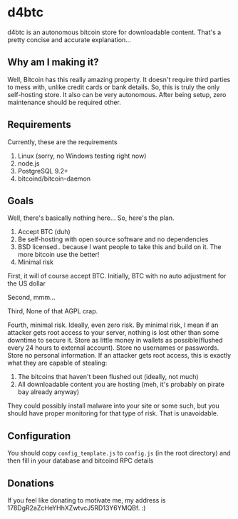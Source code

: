 # d4btc

d4btc is an autonomous bitcoin store for downloadable content. That's a pretty concise and accurate explanation... 

## Why am I making it?

Well, Bitcoin has this really amazing property. It doesn't require third parties to mess with, unlike credit cards or 
bank details.
So, this is truly the only self-hosting store. It also can be very autonomous. After being setup, zero maintenance 
should be required other.

## Requirements

Currently, these are the requirements

1. Linux (sorry, no Windows testing right now)
2. node.js
3. PostgreSQL 9.2+ 
4. bitcoind/bitcoin-daemon

## Goals

Well, there's basically nothing here... So, here's the plan. 

1. Accept BTC (duh)
2. Be self-hosting with open source software and no dependencies 
3. BSD licensed.. because I want people to take this and build on it. The more bitcoin use the better!
4. Minimal risk

First, it will of course accept BTC. Initially, BTC with no auto adjustment for the US dollar

Second, mmm...

Third, None of that AGPL crap.

Fourth, minimal risk. Ideally, even zero risk. By minimal risk, I mean if an attacker gets root access to your server, nothing is lost other than some downtime to secure it. Store as little money in wallets as possible(flushed every 24 hours to external account). Store no usernames or passwords. Store no personal information. If an attacker gets root access, this is exactly what they are capable of stealing:

1. The bitcoins that haven't been flushed out (ideally, not much)
2. All downloadable content you are hosting (meh, it's probably on pirate bay already anyway)

They could possibly install malware into your site or some such, but you should have proper monitoring for that type of risk. That is unavoidable. 

## Configuration

You should copy `config_template.js` to `config.js` (in the root directory) and then fill in your 
database and bitcoind RPC details


## Donations

If you feel like donating to motivate me, my address is 178DgR2aZcHeYHhXZwtvcJ5RD13Y6YMQBf. :)
